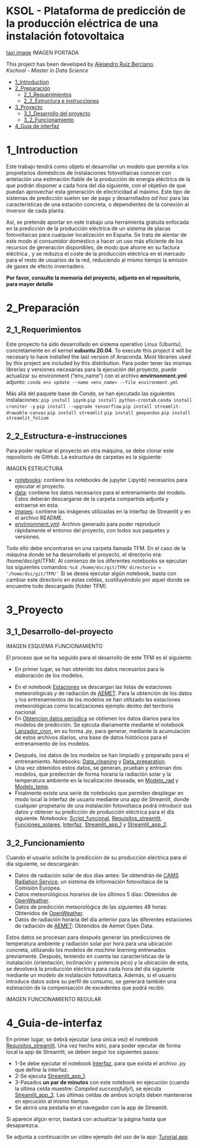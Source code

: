 # KSOL - Plataforma de predicción de la producción eléctrica de una instalación fotovoltaica
[taxi image](/img/manhattan_taxis_image.jpg)
IMAGEN PORTADA

This project has been developed by [Alejandro Ruiz Berciano](https://www.linkedin.com/in/alejandroruizber/).  
*Kschool - Master in Data Science*

* [1_Introduction](#1_Introduction)
* [2_Preparación](#2_Preparación)
   * [2_1_Requerimientos](#2_1_Requerimientos)
   * [2_2_Estructura e instrucciones](#2_2_Estructura-e-instrucciones)
* [3_Proyecto](#3_Proyecto)
   * [3_1_Desarrollo del proyecto](3_1_Desarrollo-del-proyecto)
   * [3_2_Funcionamiento](3_2_Funcionamiento)
* [4_Guia de interfaz](#4_Guia-de-interfaz)


# 1_Introduction

Este trabajo tendrá como objeto el desarrollar un modelo que permita a los propietarios domésticos de 
instalaciones fotovoltaicas conocer con antelación una estimación fiable de la producción de energía
eléctrica de la que podrán disponer a cada hora del día siguiente, con el objetivo de que puedan aprovechar
esta generación de electricidad al máximo. Este tipo de sistemas de predicción suelen ser de pago y 
desarrollados *ad hoc* para las características de una estación concreta, o dependientes de la conexión 
al inversor de cada planta. 

Así, se pretende aportar en este trabajo una herramienta gratuita enfocada en la predicción de la 
producción eléctrica de un sistema de placas fotovoltaicas para cualquier localización en España. Se trata
de alentar de este modo al consumidor doméstico a hacer un uso más eficiente de los recursos de generación
disponibles, de modo que ahorre en su factura eléctrica , y se reduzca el coste de la producción eléctrica
en el mercado para el resto de usuarios de la red, reduciendo al mismo tiempo la emisión de gases de
efecto invernadero.

**Por favor, consulte la memoria del proyecto, adjunta en el repositorio, para mayor detalle**

# 2_Preparación
## 2_1_Requerimientos

Este proyecto ha sido desarrollado en sistema operativo Linux (Ubuntu), concretamente en el kernel **xubuntu 20.04**. 
To execute this project it will be necesary to have installed the last version of Anaconda. 
Most libraries used by this project are included by this distribution.
Para poder tener las mismas librerías y versiones necesarias para la ejecución del proyecto, 
puede actualizar su environment (“env_name”) con el archivo **envirnonment.yml** adjunto:
``conda env update --name <env_name> --file environment.yml``

Más allá del paquete base de *Conda*, se han ejecutado las siguientes instalaciones:
``pip install ipynb``
``pip install python-crontab``
``conda install croniter -y``
``pip install --upgrade tensorflow``
``pip install streamlit-drawable-canvas``
``pip install streamlit``
``pip install geopandas``
``pip install streamlit_folium``


## 2_2_Estructura-e-instrucciones

Para poder replicar el proyecto en otra máquina, se debe clonar este repositorio de GitHub.
La estructura de carpetas es la siguiente:

 IMAGEN ESTRUCTURA

*	[notebooks](https://github.com/ruizber23/TFM/tree/main/notebooks): contiene los notebooks de jupyter (.ipynb) necesarios para ejecutar el proyecto. 
*	[data](https://github.com/ruizber23/TFM/tree/main/data): contiene los datos necesarios para el entrenamiento del modelo. Estos deberán descargarse 
de la carpeta compartida adjunta y extraerse en esta.
* [images](https://github.com/ruizber23/TFM/tree/main/images): contiene las imágenes utilizadas en la interfaz de Streamlit y en el archivo README.
*	[envirnonment.yml](https://github.com/ruizber23/TFM/blob/main/environment.yml): Archivo generado para poder reproducir rápidamente el entorno del proyecto, 
con todos sus paquetes y versiones.

Todo ello debe encontrarse en una carpeta llamada TFM. En el caso de la máquina donde se ha desarrollado el proyecto, el directorio era: /home/dsc/git/TFM/.
Al comienzo de los diferentes notebooks se ejecutan los siguientes comandos:
``%cd /home/dsc/git/TFM/``
``directorio = '/home/dsc/git/TFM/'``
Si se desea ejecutar algún notebook, basta con cambiar este directorio en estas celdas, 
sustituyéndolo por aquel donde se encuentre todo descargado (folder TFM).


# 3_Proyecto
## 3_1_Desarrollo-del-proyecto

IMAGEN ESQUEMA FUNCIONAMIENTO

El proceso que se ha seguido para el desarrollo de este TFM es el siguiente:

*	En primer lugar, se han obtenido los datos necesarios para la elaboración de los modelos.
-	En el notebook [Estaciones](https://github.com/ruizber23/TFM/blob/main/notebooks/Estaciones.ipynb) se descargan las listas de estaciones 
meteorológicas y de radiación de [AEMET](https://opendata.aemet.es/centrodedescargas/productosAEMET). 
Para la obtención de los datos y los entrenamientos de los modelos se han utilizado las estaciones 
meteorológicas como localizaciones ejemplo dentro del territorio nacional.
-	En [Obtencion datos periodica](https://github.com/ruizber23/TFM/blob/main/notebooks/Obtencion_datos_periodica.ipynb) se obtienen los datos diarios para 
los modelos de predicción. Se ejecuta diariamente mediante el notebook [Lanzador_cron](https://github.com/ruizber23/TFM/blob/main/notebooks/Lanzador_cron.ipynb), 
en su forma *.py*, para generar, mediante la acumulación de estos archivos diarios, una base de datos históricos para el entrenamiento de los modelos. 
*	Después, los datos de los modelos se han limpiado y preparado para el entrenamiento. Notebooks: [Data_cleaning](https://github.com/ruizber23/TFM/blob/main/notebooks/Data_cleaning.ipynb)
y [Data_preparation](https://github.com/ruizber23/TFM/blob/main/notebooks/Data_preparation.ipynb).
*	Una vez obtenidos estos datos, se generan, prueban y entrenan dos modelos, que predecirán de forma 
horaria la radiación solar y la temperatura ambiente en la localización deseada, en [Modelo_rad](https://github.com/ruizber23/TFM/blob/main/notebooks/Modelo_rad.ipynb) 
y [Modelo_temp](https://github.com/ruizber23/TFM/blob/main/notebooks/Modelo_temp.ipynb).
*	Finalmente existe una serie de notebooks que permiten desplegar en modo local la interfaz de usuario 
mediante una app de Streamlit, donde cualquier propietario de una instalación fotovoltaica podrá 
introducir sus datos y obtener su predicción de producción eléctrica para el día siguiente. 
Notebooks: [Script_funcional](https://github.com/ruizber23/TFM/blob/main/notebooks/Script_funcional.ipynb), 
[Requisitos_streamlit](https://github.com/ruizber23/TFM/blob/main/notebooks/Requisitos_streamlit.ipynb), 
[Funciones_solares](https://github.com/ruizber23/TFM/blob/main/notebooks/Funciones_solares.ipynb),
[Interfaz](https://github.com/ruizber23/TFM/blob/main/notebooks/Interfaz.ipynb), 
[Streamlit_app_1](https://github.com/ruizber23/TFM/blob/main/notebooks/Streamlit_app_1.ipynb) 
y [Streamlit_app_2](https://github.com/ruizber23/TFM/blob/main/notebooks/Streamlit_app_2.ipynb).  


## 3_2_Funcionamiento

Cuando el usuario solicite la predicción de su producción eléctrica para el día siguiente, se descargarán:
*	Datos de radiación solar de dos días antes: Se obtendrán 
de [CAMS Radiation Service](http://www.soda-pro.com/web-services/radiation/cams-radiation-service), 
un sistema de información fotovoltaica de la Comisión Europea.
*	Datos meteorológicos horarios de los últimos 5 días: Obtenidos de [OpenWeather](https://openweathermap.org/api/one-call-api#history).
*	Datos de predicción meteorológica de las siguientes 48 horas: Obtenidos 
de [OpenWeather](https://openweathermap.org/api/one-call-api).
*	Datos de radiación horaria del día anterior para las diferentes estaciones de radiación 
de [AEMET](https://opendata.aemet.es/centrodedescargas/productosAEMET):
Obtenidos de Aemet Open Data.

Estos datos se procesan para después generar las predicciones de temperatura ambiente y radiación solar por hora para una ubicación 
concreta, utilizando los modelos de *machine learning* entrenados previamente. Después, teniendo en cuenta las características 
de la instalación (orientación, inclinación y potencia pico) y la ubicación de esta, se devolverá la producción eléctrica para 
cada hora del día siguiente mediante un modelo de instalación fotovoltaica. Además, si el usuario introduce datos sobre su perfil de 
consumo, se generará también una estimación de la compensación de excedentes que podrá recibir.
 
IMAGEN FUNCIONAMIENTO REGULAR


# 4_Guia-de-interfaz

En primer lugar, se debrá ejecutar (una única vez) el notebook [Requisitos_streamlit](https://github.com/ruizber23/TFM/blob/main/notebooks/Requisitos_streamlit.ipynb). Una vez hecho esto, 
para poder ejecutar de forma local la app de Streamlit, se deben seguir los siguientes pasos:
*	1-Se debe ejecutar el notebook [Interfaz](https://github.com/ruizber23/TFM/blob/main/notebooks/Interfaz.ipynb), para que exista el archivo .py que define la interfaz.
*	2-Se ejecuta [Streamlit_app_1](https://github.com/ruizber23/TFM/blob/main/notebooks/Streamlit_app_1.ipynb). 
*	3-Pasados **un par de minutos** con este notebook en ejecución (cuando la última celda muestre: *Compiled successfully!*), se ejecuta [Streamlit_app_2](https://github.com/ruizber23/TFM/blob/main/notebooks/Streamlit_app_2.ipynb). 
Las últimas celdas de ambos scripts deben mantenerse en ejecución al mismo tiempo. 
*	Se abrirá una pestaña en el navegador con la app de Streamlit.

Si aparece algún error, bastará con actualizar la página hasta que desaparezca.

Se adjunta a continuación un vídeo ejemplo del uso de la app:
[Turorial app](https://youtu.be/fr-S27TEnqg)




